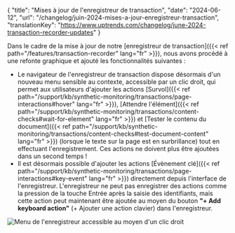 {
"title": "Mises à jour de l'enregistreur de transaction",
"date": "2024-06-12",
"url": "/changelog/juin-2024-mises-a-jour-enregistreur-transaction",
"translationKey": "https://www.uptrends.com/changelog/june-2024-transaction-recorder-updates"
}

Dans le cadre de la mise à jour de notre [enregistreur de transaction]({{< ref path="/features/transaction-recorder" lang="fr" >}}), nous avons procédé à une refonte graphique et ajouté les fonctionnalités suivantes :

- Le navigateur de l'enregistreur de transaction dispose désormais d'un nouveau menu sensible au contexte, accessible par un clic droit, qui permet aux utilisateurs d'ajouter les actions [Survol]({{< ref path="/support/kb/synthetic-monitoring/transactions/page-interactions#hover" lang="fr" >}}), [Attendre l'élément]({{< ref path="/support/kb/synthetic-monitoring/transactions/content-checks#wait-for-element" lang="fr" >}}) et [Tester le contenu du document]({{< ref path="/support/kb/synthetic-monitoring/transactions/content-checks#test-document-content" lang="fr" >}}) (lorsque le texte sur la page est en surbrillance) tout en effectuant l'enregistrement. Ces actions ne doivent plus être ajoutées dans un second temps !
- Il est désormais possible d'ajouter les actions [Évènement clé]({{< ref path="/support/kb/synthetic-monitoring/transactions/page-interactions#key-event" lang="fr" >}}) directement depuis l'interface de l'enregistreur. L'enregistreur ne peut pas enregistrer des actions comme la pression de la touche Entrée après la saisie des identifiants, mais cette action peut maintenant être ajoutée au moyen du bouton **"+ Add keyboard action"** (+ Ajouter une action clavier) dans l'enregistreur.

![Menu de l'enregistreur accessible au moyen d'un clic droit](/img/content/scr-recorder-context-menu.min.png)